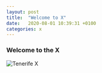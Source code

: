 ```yaml
---
layout: post
title:  "Welcome to X"
date:   2020-08-01 10:39:31 +0100
categories: x
---
```


<h3>Welcome to the X</h3>

<div>
 <img src="{{site.url}}/assets/img/x.png" alt="Tenerife X">
</div>